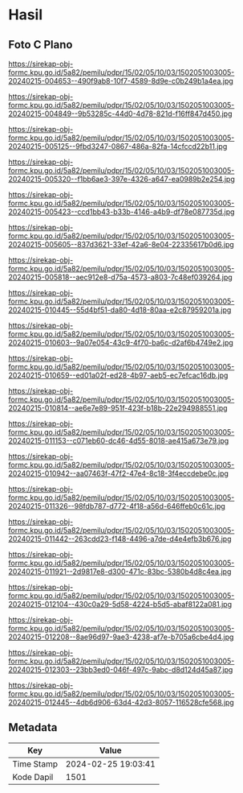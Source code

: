 # Hasil

## Foto C Plano

https://sirekap-obj-formc.kpu.go.id/5a82/pemilu/pdpr/15/02/05/10/03/1502051003005-20240215-004653--490f9ab8-10f7-4589-8d9e-c0b249b1a4ea.jpg

https://sirekap-obj-formc.kpu.go.id/5a82/pemilu/pdpr/15/02/05/10/03/1502051003005-20240215-004849--9b53285c-44d0-4d78-821d-f16ff847d450.jpg

https://sirekap-obj-formc.kpu.go.id/5a82/pemilu/pdpr/15/02/05/10/03/1502051003005-20240215-005125--9fbd3247-0867-486a-82fa-14cfccd22b11.jpg

https://sirekap-obj-formc.kpu.go.id/5a82/pemilu/pdpr/15/02/05/10/03/1502051003005-20240215-005320--f1bb6ae3-397e-4326-a647-ea0989b2e254.jpg

https://sirekap-obj-formc.kpu.go.id/5a82/pemilu/pdpr/15/02/05/10/03/1502051003005-20240215-005423--ccd1bb43-b33b-4146-a4b9-df78e087735d.jpg

https://sirekap-obj-formc.kpu.go.id/5a82/pemilu/pdpr/15/02/05/10/03/1502051003005-20240215-005605--837d3621-33ef-42a6-8e04-22335617b0d6.jpg

https://sirekap-obj-formc.kpu.go.id/5a82/pemilu/pdpr/15/02/05/10/03/1502051003005-20240215-005818--aec912e8-d75a-4573-a803-7c48ef039264.jpg

https://sirekap-obj-formc.kpu.go.id/5a82/pemilu/pdpr/15/02/05/10/03/1502051003005-20240215-010445--55d4bf51-da80-4d18-80aa-e2c87959201a.jpg

https://sirekap-obj-formc.kpu.go.id/5a82/pemilu/pdpr/15/02/05/10/03/1502051003005-20240215-010603--9a07e054-43c9-4f70-ba6c-d2af6b4749e2.jpg

https://sirekap-obj-formc.kpu.go.id/5a82/pemilu/pdpr/15/02/05/10/03/1502051003005-20240215-010659--ed01a02f-ed28-4b97-aeb5-ec7efcac16db.jpg

https://sirekap-obj-formc.kpu.go.id/5a82/pemilu/pdpr/15/02/05/10/03/1502051003005-20240215-010814--ae6e7e89-951f-423f-b18b-22e294988551.jpg

https://sirekap-obj-formc.kpu.go.id/5a82/pemilu/pdpr/15/02/05/10/03/1502051003005-20240215-011153--c071eb60-dc46-4d55-8018-ae415a673e79.jpg

https://sirekap-obj-formc.kpu.go.id/5a82/pemilu/pdpr/15/02/05/10/03/1502051003005-20240215-010942--aa07463f-47f2-47e4-8c18-3f4eccdebe0c.jpg

https://sirekap-obj-formc.kpu.go.id/5a82/pemilu/pdpr/15/02/05/10/03/1502051003005-20240215-011326--98fdb787-d772-4f18-a56d-646ffeb0c61c.jpg

https://sirekap-obj-formc.kpu.go.id/5a82/pemilu/pdpr/15/02/05/10/03/1502051003005-20240215-011442--263cdd23-f148-4496-a7de-d4e4efb3b676.jpg

https://sirekap-obj-formc.kpu.go.id/5a82/pemilu/pdpr/15/02/05/10/03/1502051003005-20240215-011921--2d9817e8-d300-471c-83bc-5380b4d8c4ea.jpg

https://sirekap-obj-formc.kpu.go.id/5a82/pemilu/pdpr/15/02/05/10/03/1502051003005-20240215-012104--430c0a29-5d58-4224-b5d5-abaf8122a081.jpg

https://sirekap-obj-formc.kpu.go.id/5a82/pemilu/pdpr/15/02/05/10/03/1502051003005-20240215-012208--8ae96d97-9ae3-4238-af7e-b705a6cbe4d4.jpg

https://sirekap-obj-formc.kpu.go.id/5a82/pemilu/pdpr/15/02/05/10/03/1502051003005-20240215-012303--23bb3ed0-046f-497c-9abc-d8d124d45a87.jpg

https://sirekap-obj-formc.kpu.go.id/5a82/pemilu/pdpr/15/02/05/10/03/1502051003005-20240215-012445--4db6d906-63d4-42d3-8057-116528cfe568.jpg


## Metadata

| Key        | Value               |
| ---------- | ------------------- |
| Time Stamp | 2024-02-25 19:03:41 |
| Kode Dapil | 1501                |




